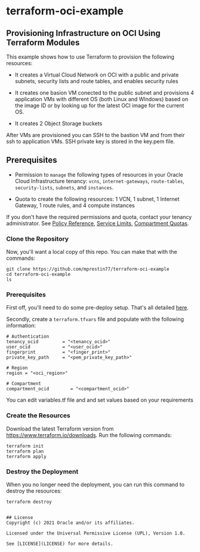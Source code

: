 # terraform-oci-example
## Provisioning Infrastructure on OCI Using Terraform Modules
This example shows how to use Terraform to provision the following resources:

- It creates a Virtual Cloud Network on OCI with a public and private subnets, security lists and route tables, and enables security rules

- It creates one basion VM conected to the public subnet and provisions 4 application VMs with different OS (both Linux and WIndows) based on the image ID or by looking up for the latest OCI image for the current OS. 

- It creates 2 Object Storage buckets

After VMs are provisioned you can SSH to the bastion VM and from their ssh to application VMs.  SSH private key is stored in the key.pem file. 

## Prerequisites

- Permission to `manage` the following types of resources in your Oracle Cloud Infrastructure tenancy: `vcns`, `internet-gateways`, `route-tables`, `security-lists`, `subnets`, and `instances`.

- Quota to create the following resources: 1 VCN, 1 subnet, 1 Internet Gateway, 1 route rules, and 4 compute instances 

If you don't have the required permissions and quota, contact your tenancy administrator. See [Policy Reference](https://docs.cloud.oracle.com/en-us/iaas/Content/Identity/Reference/policyreference.htm), [Service Limits](https://docs.cloud.oracle.com/en-us/iaas/Content/General/Concepts/servicelimits.htm), [Compartment Quotas](https://docs.cloud.oracle.com/iaas/Content/General/Concepts/resourcequotas.htm).

### Clone the Repository
Now, you'll want a local copy of this repo. You can make that with the commands:

    git clone https://github.com/mprestin77/terraform-oci-example
    cd terraform-oci-example
    ls

### Prerequisites
First off, you'll need to do some pre-deploy setup.  That's all detailed [here](https://github.com/cloud-partners/oci-prerequisites).

Secondly, create a `terraform.tfvars` file and populate with the following information:

```
# Authentication
tenancy_ocid         = "<tenancy_ocid>"
user_ocid            = "<user_ocid>"
fingerprint          = "<finger_print>"
private_key_path     = "<pem_private_key_path>"

# Region
region = "<oci_region>"

# Compartment
compartment_ocid        = "<compartment_ocid>"

````
You can edit variables.tf file and and set values based on your requirements

### Create the Resources
Download the latest Terraform version from https://www.terraform.io/downloads. Run the following commands:

    terraform init
    terraform plan
    terraform apply

### Destroy the Deployment
When you no longer need the deployment, you can run this command to destroy the resources:

    terraform destroy

```

## License
Copyright (c) 2021 Oracle and/or its affiliates.

Licensed under the Universal Permissive License (UPL), Version 1.0.

See [LICENSE](LICENSE) for more details.


